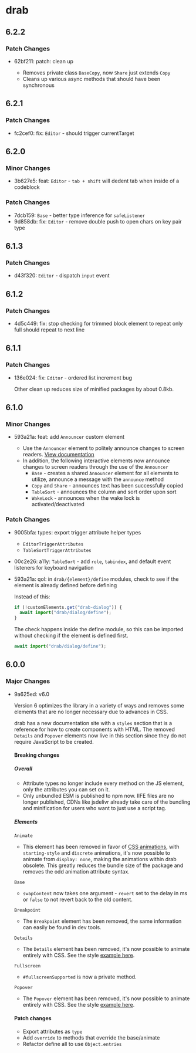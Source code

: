 # drab

## 6.2.2

### Patch Changes

- 62bf211: patch: clean up

  - Removes private class `BaseCopy`, now `Share` just extends `Copy`
  - Cleans up various async methods that should have been synchronous

## 6.2.1

### Patch Changes

- fc2cef0: fix: `Editor` - should trigger currentTarget

## 6.2.0

### Minor Changes

- 3b627e5: feat: `Editor` - `tab + shift` will dedent tab when inside of a codeblock

### Patch Changes

- 7dcb159: `Base` - better type inference for `safeListener`
- 9d858db: fix: `Editor` - remove double push to open chars on key pair type

## 6.1.3

### Patch Changes

- d43f320: `Editor` - dispatch `input` event

## 6.1.2

### Patch Changes

- 4d5c449: fix: stop checking for trimmed block element to repeat only full should repeat to next line

## 6.1.1

### Patch Changes

- 136e024: fix: `Editor` - ordered list increment bug

  Other clean up reduces size of minified packages by about 0.8kb.

## 6.1.0

### Minor Changes

- 593a21a: feat: add `Announcer` custom element

  - Use the `Announcer` element to politely announce changes to screen readers. [View documentation](https://drab.robino.dev/elements/announcer/)
  - In addition, the following interactive elements now announce changes to screen readers through the use of the `Announcer`
    - `Base` - creates a shared `Announcer` element for all elements to utilize, announce a message with the `announce` method
    - `Copy` and `Share` - announces text has been successfully copied
    - `TableSort` - announces the column and sort order upon sort
    - `WakeLock` - announces when the wake lock is activated/deactivated

### Patch Changes

- 9005bfa: types: export trigger attribute helper types

  - `EditorTriggerAttributes`
  - `TableSortTriggerAttributes`

- 00c2e26: a11y: `TableSort` - add `role`, `tabindex`, and default event listeners for keyboard navigation
- 593a21a: qol: in `drab/{element}/define` modules, check to see if the element is already defined before defining

  Instead of this:

  ```ts
  if (!customElements.get("drab-dialog")) {
  	await import("drab/dialog/define");
  }
  ```

  The check happens inside the define module, so this can be imported without checking if the element is defined first.

  ```ts
  await import("drab/dialog/define");
  ```

## 6.0.0

### Major Changes

- 9a625ed: v6.0

  Version 6 optimizes the library in a variety of ways and removes some elements that are no longer necessary due to advances in CSS.

  drab has a new documentation site with a `styles` section that is a reference for how to create components with HTML. The removed `Details` and `Popover` elements now live in this section since they do not require JavaScript to be created.

  #### Breaking changes

  ##### Overall

  - Attribute types no longer include every method on the JS element, only the attributes you can set on it.
  - Only unbundled ESM is published to npm now. IIFE files are no longer published, CDNs like jsdelivr already take care of the bundling and minification for users who want to just use a script tag.

  ##### Elements

  `Animate`

  - This element has been removed in favor of [CSS animations](https://drab.robino.dev/styles/popover/), with `starting-style` and `discrete` animations, it's now possible to animate from `display: none`, making the animations within drab obsolete. This greatly reduces the bundle size of the package and removes the odd animation attribute syntax.

  `Base`

  - `swapContent` now takes one argument - `revert` set to the delay in ms or `false` to not revert back to the old content.

  `Breakpoint`

  - The `Breakpoint` element has been removed, the same information can easily be found in dev tools.

  `Details`

  - The `Details` element has been removed, it's now possible to animate entirely with CSS. See the style [example here](https://drab.robino.dev/styles/details/).

  `Fullscreen`

  - `#fullscreenSupported` is now a private method.

  `Popover`

  - The `Popover` element has been removed, it's now possible to animate entirely with CSS. See the style [example here](https://drab.robino.dev/styles/popover/).

  #### Patch changes

  - Export attributes as `type`
  - Add `override` to methods that override the base/animate
  - Refactor define all to use `Object.entries`
